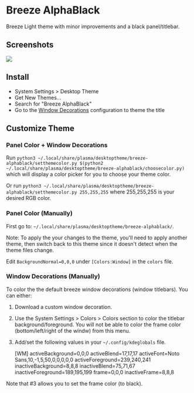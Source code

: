 # Breeze AlphaBlack

Breeze Light theme with minor improvements and a black panel/titlebar.

## Screenshots

![](http://kdelook.org/CONTENT/content-pre1/175800-1.png)

## Install

* System Settings > Desktop Theme
* Get New Themes...
* Search for "Breeze AlphaBlack"
* Go to the [Window Decorations](#window-decorations) configuration to theme the title

## Customize Theme

### Panel Color + Window Decorations

Run `python3 ~/.local/share/plasma/desktoptheme/breeze-alphablack/setthemecolor.py $(python2 ~/.local/share/plasma/desktoptheme/breeze-alphablack/choosecolor.py)` which will display a color picker for you to choose your theme color.

Or run `python3 ~/.local/share/plasma/desktoptheme/breeze-alphablack/setthemecolor.py 255,255,255` where 255,255,255 is your desired RGB color.

### Panel Color (Manually)

First go to: `~/.local/share/plasma/desktoptheme/breeze-alphablack/`.

Note: To apply the your changes to the theme, you'll need to apply another theme, then switch back to this theme since it doesn't detect when the theme files change.

Edit `BackgroundNormal=0,0,0` under `[Colors:Window]` in the `colors` file.

### Window Decorations (Manually)

To color the the default breeze window decorations (window titlebars). You can either:

1. Download a custom window decoration.
2. Use the System Settings > Colors > Colors section to color the titlebar background/foreground. You will not be able to color the frame color (bottom/left/right of the windw) from this menu.
3. Add/set the following values in your `~/.config/kdeglobals` file.

	[WM]
	activeBackground=0,0,0
	activeBlend=17,17,17
	activeFont=Noto Sans,10,-1,5,50,0,0,0,0,0
	activeForeground=239,240,241
	inactiveBackground=8,8,8
	inactiveBlend=75,71,67
	inactiveForeground=189,195,199
	frame=0,0,0
	inactiveFrame=8,8,8


Note that #3 allows you to set the frame color (to black).
